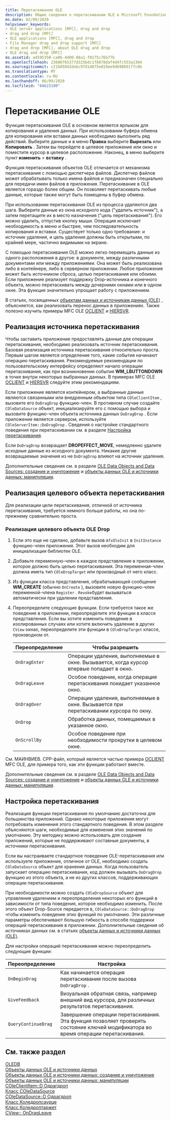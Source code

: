 ```yaml
---
title: Перетаскивание OLE
description: Общие сведения о перетаскивании OLE в Microsoft Foundation Classes (MFC), способах реализации источника перетаскивания, цели перетаскивания и настройке перетаскивания.
ms.date: 02/09/2020
helpviewer_keywords:
- OLE server applications [MFC], drag and drop
- drag and drop [MFC]
- OLE applications [MFC], drag and drop
- File Manager drag and drop support [MFC]
- drag and drop [MFC], about OLE drag and drop
- OLE drag and drop [MFC]
ms.assetid: a4595350-ca06-4400-88a1-f0175c76b77b
ms.openlocfilehash: 23680765377d325bdc1f8878daf4d4fc553a1304
ms.sourcegitcommit: c21b05042debc97d14875e019ee9d698691ffc0b
ms.translationtype: MT
ms.contentlocale: ru-RU
ms.lasthandoff: 06/09/2020
ms.locfileid: "84623190"
---
```

# <a name="ole-drag-and-drop"></a>Перетаскивание OLE

Функция перетаскивания OLE в основном является ярлыком для копирования и удаления данных. При использовании буфера обмена для копирования или вставки данных необходимо выполнить ряд действий. Выберите данные и в меню **Правка** выберите **Вырезать** или **Копировать** . Затем вы перейдете в целевое приложение или окно и поместите курсор в целевое расположение. Наконец, в меню выберите пункт **изменить**  >  **вставку** .

Функция перетаскивания объектов OLE отличается от механизма перетаскивания с помощью диспетчера файлов. Диспетчер файлов может обрабатывать только имена файлов и предназначен специально для передачи имен файлов в приложения. Перетаскивание в OLE является гораздо более общим. Он позволяет перетаскивать любые данные, которые также могут быть помещены в буфер обмена.

При использовании перетаскивания OLE из процесса удаляются два шага. Выберите данные из окна исходного кода ("удалить источник"), а затем перетащите их в место назначения ("цель перетаскивания"). Его можно удалить, отпустив кнопку мыши. Операция исключает необходимость в меню и быстрее, чем последовательность копирования и вставки. Существует только одно требование: и источник удаления, и цель удаления должны быть открытыми, по крайней мере, частично видимыми на экране.

С помощью перетаскивания OLE можно легко перемещать данные из одного расположения в другое: в документе, между различными документами или между приложениями. Она может быть реализована либо в контейнере, либо в серверном приложении. Любое приложение может быть источником сброса, целью перетаскивания или обоими. Если приложение реализует поддержку Drop-источника и конечного объекта, можно перетаскивать между дочерними окнами или в одном окне. Эта функция значительно упрощает работу с приложением.

В статьях, посвященных [объектам данных и источникам данных (OLE)](data-objects-and-data-sources-ole.md) , объясняется, как реализовать перенос данных в приложениях. Также полезно изучить примеры MFC OLE [OCLIENT](../overview/visual-cpp-samples.md) и [HIERSVR](../overview/visual-cpp-samples.md).

## <a name="implement-a-drop-source"></a><a name="implement-a-drop-source"></a>Реализация источника перетаскивания

Чтобы заставить приложение предоставлять данные для операции перетаскивания, необходимо реализовать источник перетаскивания. Базовая реализация источника перетаскивания относительно проста. Первым шагом является определение того, какие события начинают операцию перетаскивания. Рекомендуемые рекомендации по пользовательскому интерфейсу определяют начало операции перетаскивания, как при возникновении события **WM_LBUTTONDOWN** в точке внутри некоторых выбранных данных. В примерах MFC OLE [OCLIENT](../overview/visual-cpp-samples.md) и [HIERSVR](../overview/visual-cpp-samples.md) следуйте этим рекомендациям.

Если приложение является контейнером, а выбранные данные являются связанными или внедренным объектом типа `COleClientItem` , вызовите его `DoDragDrop` функцию-член. В противном случае создайте `COleDataSource` объект, инициализируйте его с помощью выбора и вызовите функцию-член объекта источника данных `DoDragDrop` . Если приложение является сервером, используйте `COleServerItem::DoDragDrop` . Сведения о настройке стандартного поведения при перетаскивании см. в разделе [Настройка перетаскивания](#customize-drag-and-drop).

Если `DoDragDrop` возвращает **DROPEFFECT_MOVE**, немедленно удалите исходные данные из исходного документа. Никакие другие возвращаемые значения из не `DoDragDrop` влияют на источник удаления.

Дополнительные сведения см. в разделе [OLE Data Objects and Data Sources: создание и уничтожение](data-objects-and-data-sources-creation-and-destruction.md) и [объекты данных OLE и источники данных: манипуляции](data-objects-and-data-sources-manipulation.md)\.

## <a name="implement-a-drop-target"></a><a name="implement-a-drop-target"></a>Реализация целевого объекта перетаскивания

Для реализации цели перетаскивания, отличной от источника перетаскивания, требуется немного больше работы, но она по-прежнему сравнительно проста.

### <a name="to-implement-an-ole-drop-target"></a>Реализация целевого объекта OLE Drop

1. Если это еще не сделано, добавьте вызов `AfxOleInit` в `InitInstance` функцию-член приложения. Этот вызов необходим для инициализации библиотек OLE.

1. Добавьте переменную-член в каждое представление в приложении, которое должно быть целью перетаскивания. Эта переменная-член должна иметь тип `COleDropTarget` или производный от него класс.

1. Из функции класса представления, обрабатывающей сообщение **WM_CREATE** (обычно `OnCreate` ), вызовите новую функцию-член переменной-члена `Register` . `Revoke`будет вызываться автоматически при удалении представления.

1. Переопределите следующие функции. Если требуется такое же поведение в приложении, переопределите эти функции в классе представления. Если вы хотите изменить поведение в изолированных случаях или хотите включить удаление в других `CView` окнах, переопределите эти функции в `COleDropTarget` классе, производном от.

   | Переопределение | Чтобы разрешить |
   | -------- | -------- |
   | `OnDragEnter` | Операции удаления, выполняемые в окне. Вызывается, когда курсор впервые попадает в окно. |
   | `OnDragLeave` | Особое поведение, когда операция перетаскивания покидает указанное окно. |
   | `OnDragOver` | Операции удаления, выполняемые в окне. Вызывается при перетаскивании курсора по окну. |
   | `OnDrop` | Обработка данных, помещаемых в указанное окно. |
   | `OnScrollBy` | Особое поведение при необходимости прокрутки в целевом окне. |

См. МАИНВИЕВ. CPP-файл, который является частью примера [OCLIENT](../overview/visual-cpp-samples.md) MFC OLE, для примера того, как эти функции работают вместе.

Дополнительные сведения см. в разделе [OLE Data Objects and Data Sources: создание и уничтожение](data-objects-and-data-sources-creation-and-destruction.md) и [объекты данных OLE и источники данных: манипуляции](data-objects-and-data-sources-manipulation.md)\.

## <a name="customize-drag-and-drop"></a><a name="customize-drag-and-drop"></a>Настройка перетаскивания

Реализация функции перетаскивания по умолчанию достаточна для большинства приложений. Однако некоторые приложения могут потребовать изменения этого стандартного поведения. В этом разделе объясняются шаги, необходимые для изменения этих значений по умолчанию. Эту методику можно использовать для создания приложений, которые не поддерживают составные документы, в источники перетаскивания.

Если вы настраиваете стандартное поведение OLE-перетаскивания или используете приложение, отличное от OLE, необходимо создать `COleDataSource` объект для хранения данных. Когда пользователь запускает операцию перетаскивания, код должен вызывать `DoDragDrop` функцию из этого объекта, а не из других классов, поддерживающих операции перетаскивания.

При необходимости можно создать `COleDropSource` объект для управления удалением и переопределения некоторых его функций в зависимости от типа поведения, которое необходимо изменить. После этого объект Drop-Source передается в, `COleDataSource::DoDragDrop` чтобы изменить поведение этих функций по умолчанию. Эти различные параметры обеспечивают большую гибкость в способе поддержки операций перетаскивания в приложении. Дополнительные сведения об источниках данных см. в статьях [объекты данных и источники данных (OLE)](data-objects-and-data-sources-ole.md).

Для настройки операций перетаскивания можно переопределить следующие функции:

| Переопределение | Настройка |
| -------- | ------------ |
| `OnBeginDrag` | Как начинается операция перетаскивания после вызова `DoDragDrop` . |
| `GiveFeedback` | Визуальная обратная связь, например внешний вид курсора, для различных результатов перетаскивания. |
| `QueryContinueDrag` | Завершение операции перетаскивания. Эта функция позволяет проверять состояние ключей модификатора во время операции перетаскивания. |

## <a name="see-also"></a>См. также раздел

[OLEDB](ole-in-mfc.md)\
[Объекты данных OLE и источники данных](data-objects-and-data-sources-ole.md)\
[Объекты данных OLE и источники данных: создание и уничтожение](data-objects-and-data-sources-creation-and-destruction.md)\
[Объекты данных OLE и источники данных: манипуляции](data-objects-and-data-sources-manipulation.md)\
[COleClientItem::D Одрагдроп](reference/coleclientitem-class.md#dodragdrop)\
[Класс COleDataSource](reference/coledatasource-class.md)\
[COleDataSource::D Одрагдроп](reference/coledatasource-class.md#dodragdrop)\
[Класс Коледропсаурце](reference/coledropsource-class.md)\
[Класс Коледроптаржет](reference/coledroptarget-class.md)\
[CView:: OnDragLeave](reference/cview-class.md#ondragleave)
